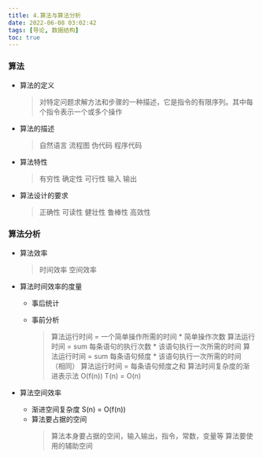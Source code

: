 ```yaml
---
title: 4.算法与算法分析
date: 2022-06-08 03:02:42
tags: [导论, 数据结构]
toc: true
---
```




### 算法

  * 算法的定义
    
    > 对特定问题求解方法和步骤的一种描述，它是指令的有限序列。其中每个指令表示一个或多个操作
  * 算法的描述
    > 自然语言
    > 流程图
    > 伪代码
    > 程序代码

<!--more-->

  * 算法特性
    > 有穷性
    > 确定性
    > 可行性
    > 输入
    > 输出
  * 算法设计的要求
    > 正确性
    > 可读性
    > 健壮性 鲁棒性
    > 高效性

### 算法分析

* 算法效率
  > 时间效率
  > 空间效率

* 算法时间效率的度量
  - 事后统计
  - 事前分析
    
    > 算法运行时间 = 一个简单操作所需的时间 * 简单操作次数
    > 算法运行时间 = sum 每条语句的执行次数 * 该语句执行一次所需的时间
    > 算法运行时间 = sum 每条语句频度 * 该语句执行一次所需的时间 （相同）
    > 算法运行时间 = 每条语句频度之和
    > 算法时间复杂度的渐进表示法  O(f(n))   T(n) = O(n)

* 算法空间效率
  - 渐进空间复杂度  S(n) = O(f(n))
  - 算法要占据的空间
    > 算法本身要占据的空间，输入输出，指令，常数，变量等
    > 算法要使用的辅助空间